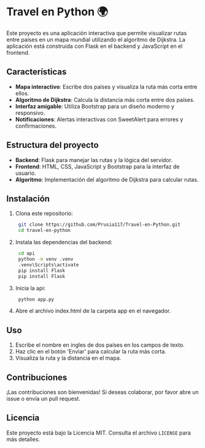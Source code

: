 # Travel en Python 🌍

Este proyecto es una aplicación interactiva que permite visualizar rutas entre países en un mapa mundial utilizando el algoritmo de Dijkstra. La aplicación está construida con Flask en el backend y JavaScript en el frontend.

## Características

- **Mapa interactivo**: Escribe dos países y visualiza la ruta más corta entre ellos.
- **Algoritmo de Dijkstra**: Calcula la distancia más corta entre dos países.
- **Interfaz amigable**: Utiliza Bootstrap para un diseño moderno y responsivo.
- **Notificaciones**: Alertas interactivas con SweetAlert para errores y confirmaciones.

## Estructura del proyecto

- **Backend**: Flask para manejar las rutas y la lógica del servidor.
- **Frontend**: HTML, CSS, JavaScript y Bootstrap para la interfaz de usuario.
- **Algoritmo**: Implementación del algoritmo de Dijkstra para calcular rutas.

## Instalación

1. Clona este repositorio:
   ```bash
    git clone https://github.com/Prusia117/Travel-en-Python.git
    cd travel-en-python
   ```

2. Instala las dependencias del backend:
   ```bash
    cd api
    python -m venv .venv
    .venv\Scripts\activate
    pip install Flask
    pip install Flask
   ```

3. Inicia la api:
   ```bash
    python app.py
   ```

4. Abre el archivo index.html de la carpeta app en el navegador.

## Uso

1. Escribe el nombre en ingles de dos países en los campos de texto.
2. Haz clic en el botón 'Enviar' para calcular la ruta más corta.
3. Visualiza la ruta y la distancia en el mapa.

## Contribuciones

¡Las contribuciones son bienvenidas! Si deseas colaborar, por favor abre un issue o envía un pull request.

## Licencia

Este proyecto está bajo la Licencia MIT. Consulta el archivo `LICENSE` para más detalles.

